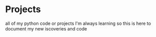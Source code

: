 # Projects
all of my python code or projects
I'm always learning so this is here to document my new iscoveries and code
